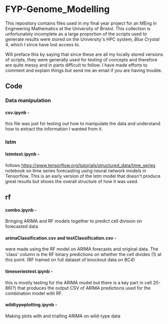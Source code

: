 # FYP-Genome_Modelling
 
This repository contains files used in my final year project for an MEng in Engineering Mathematics at the University of Bristol. This collection is unfortunately incomplete as a large proportion of the scripts used to generate results were stored on the University's HPC system, *Blue Crystal* 4, which I since have lost access to.

Will preface this by saying that since these are all my locally stored versions of scripts, they were generally used for testing of concepts and therefore are quite messy and in parts difficult to follow. I have made efforts to comment and explain things but send me an email if you are having trouble.

## Code

### Data manipulation

#### csv.ipynb - 
this file was just for testing out how to manipulate the data and understand how to extract the information I wanted from it.

### lstm

#### lstmtest.ipynb - 
follows https://www.tensorflow.org/tutorials/structured_data/time_series notebook on time series forecasting using neural network models in Tensorflow. This is an early version of the lstm model that doesn't produce great results but shows the overall structure of how it was used. 

## rf

#### combo.ipynb - 
Bringing ARIMA and RF models together to predict cell division on forecasted data


#### arimaClassification.csv and testClassification.csv - 
were made using the RF model on ARIMA forecasts and original data. The 'class' column is the RF binary predictions on whether the cell divides (1) at this point. (RF trained on full dataset of knockout data on BC4)

#### timeseriestest.ipynb - 
this is mostly testing for the ARIMA model but there is a key part in cell 20-86(?) that produces the output CSV of ARIMA predictions used for the combination model with RF. 

#### wildtypeplotting.ipynb - 
Making plots with and trialling ARIMA on wild-type data